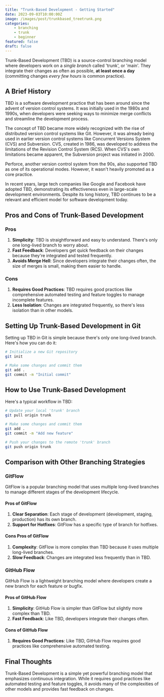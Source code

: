 ```yaml
---
title: "Trunk-Based Development - Getting Started"
date: 2023-09-03T10:00:00Z
image: /images/post/trunkbased_treetrunk.png
categories: 
    - branching
    - trunk
    - beginner
featured: false
draft: false
---
```


Trunk-Based Development (TBD) is a source-control branching model where developers work on a *single branch* called 'trunk', or 'main'. They integrate their changes as often as possible, **at least once a day** (committing changes *every few hours* is common practice).

## A Brief History

TBD is a software development practice that has been around since the advent of version control systems. It was initially used in the 1980s and 1990s, when developers were seeking ways to minimize merge conflicts and streamline the development process.

The concept of TBD became more widely recognized with the rise of distributed version control systems like Git. However, it was already being used in earlier version control systems like Concurrent Versions System (CVS) and Subversion. CVS, created in 1986, was developed to address the limitations of the Revision Control System (RCS). When CVS's own limitations became apparent, the Subversion project was initiated in 2000.

Perforce, another version control system from the 90s, also supported TBD as one of its operational modes. However, it wasn't heavily promoted as a core practice.

In recent years, large tech companies like Google and Facebook have adopted TBD, demonstrating its effectiveness even in large-scale development environments. Despite its long history, TBD continues to be a relevant and efficient model for software development today.

## Pros and Cons of Trunk-Based Development

### Pros

1. **Simplicity**: TBD is straightforward and easy to understand. There's only one long-lived branch to worry about.
2. **Fast Feedback**: Developers get quick feedback on their changes because they're integrated and tested frequently.
3. **Avoids Merge Hell**: Since developers integrate their changes often, the size of merges is small, making them easier to handle.

### Cons

1. **Requires Good Practices**: TBD requires good practices like comprehensive automated testing and feature toggles to manage incomplete features.
2. **Less Isolation**: Changes are integrated frequently, so there's less isolation than in other models.

## Setting Up Trunk-Based Development in Git

Setting up TBD in Git is simple because there's only one long-lived branch. Here's how you can do it:

```bash
# Initialize a new Git repository
git init

# Make some changes and commit them
git add .
git commit -m "Initial commit"
```

## How to Use Trunk-Based Development

Here's a typical workflow in TBD:

```bash
# Update your local 'trunk' branch
git pull origin trunk

# Make some changes and commit them
git add .
git commit -m "Add new feature"

# Push your changes to the remote 'trunk' branch
git push origin trunk
```

## Comparison with Other Branching Strategies

### GitFlow

GitFlow is a popular branching model that uses multiple long-lived branches to manage different stages of the development lifecycle.

#### Pros of GitFlow

1. **Clear Separation**: Each stage of development (development, staging, production) has its own branch.
2. **Support for Hotfixes**: GitFlow has a specific type of branch for hotfixes.

#### Cons Pros of GitFlow

1. **Complexity**: GitFlow is more complex than TBD because it uses multiple long-lived branches.
2. **Slow Feedback**: Changes are integrated less frequently than in TBD.

### GitHub Flow

GitHub Flow is a lightweight branching model where developers create a new branch for each feature or bugfix.

#### Pros of GitHub Flow

1. **Simplicity**: GitHub Flow is simpler than GitFlow but slightly more complex than TBD.
2. **Fast Feedback**: Like TBD, developers integrate their changes often.

#### Cons of GitHub Flow

1. **Requires Good Practices**: Like TBD, GitHub Flow requires good practices like comprehensive automated testing.

## Final Thoughts

Trunk-Based Development is a simple yet powerful branching model that emphasizes continuous integration. While it requires good practices like automated testing and feature toggles, it avoids many of the complexities of other models and provides fast feedback on changes.
